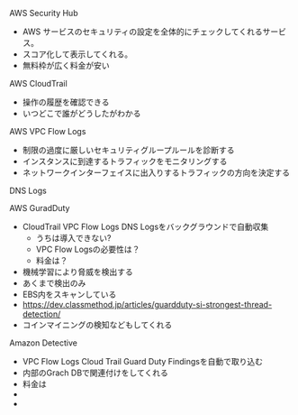 AWS Security Hub 
- AWS サービスのセキュリティの設定を全体的にチェックしてくれるサービス。
- スコア化して表示してくれる。
- 無料枠が広く料金が安い

AWS CloudTrail 
- 操作の履歴を確認できる
- いつどこで誰がどうしたがわかる

AWS VPC Flow Logs
- 制限の過度に厳しいセキュリティグループルールを診断する  
- インスタンスに到達するトラフィックをモニタリングする  
- ネットワークインターフェイスに出入りするトラフィックの方向を決定する

DNS Logs 

AWS GuradDuty
- CloudTrail VPC Flow Logs DNS Logsをバックグラウンドで自動収集
	- うちは導入できない?
	- VPC Flow Logsの必要性は？
	- 料金は？
- 機械学習により脅威を検出する
- あくまで検出のみ
- EBS内をスキャンしている
- https://dev.classmethod.jp/articles/guardduty-si-strongest-thread-detection/
- コインマイニングの検知などもしてくれる

Amazon Detective
- VPC Flow Logs Cloud Trail Guard Duty Findingsを自動で取り込む
- 内部のGrach DBで関連付けをしてくれる
- 料金は
- 
- 